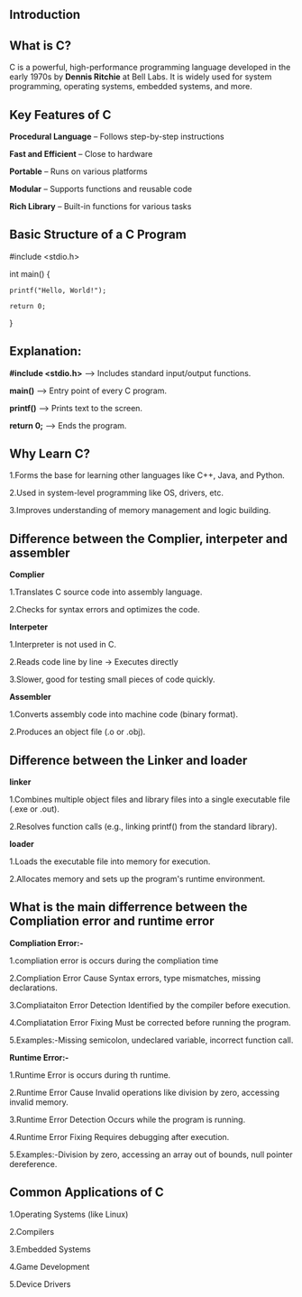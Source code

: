 ## Introduction

## What is C?
C is a powerful, high-performance programming language developed in the early 1970s by **Dennis Ritchie** at Bell Labs. 
It is widely used for system programming, operating systems, embedded systems, and more.

## Key Features of C

**Procedural Language** – Follows step-by-step instructions

**Fast and Efficient** – Close to hardware

**Portable** – Runs on various platforms

**Modular** – Supports functions and reusable code

**Rich Library** – Built-in functions for various tasks

## Basic Structure of a C Program
#include <stdio.h>

int main() {

    printf("Hello, World!");
    
    return 0;

}

## Explanation:

**#include <stdio.h>** --> Includes standard input/output functions.

**main()** --> Entry point of every C program.

**printf()** --> Prints text to the screen.

**return 0;** --> Ends the program.

## Why Learn C?

1.Forms the base for learning other languages like C++, Java, and Python.

2.Used in system-level programming like OS, drivers, etc.

3.Improves understanding of memory management and logic building.

## Difference between the Complier, interpeter and assembler

**Complier**

1.Translates C source code into assembly language.

2.Checks for syntax errors and optimizes the code.

**Interpeter**

1.Interpreter is not used in C.

2.Reads code line by line → Executes directly

3.Slower, good for testing small pieces of code quickly.

**Assembler** 

1.Converts assembly code into machine code (binary format).

2.Produces an object file (.o or .obj).

## Difference between the Linker and loader

**linker**

1.Combines multiple object files and library files into a single executable file (.exe or .out).

2.Resolves function calls (e.g., linking printf() from the standard library).

**loader** 

1.Loads the executable file into memory for execution.

2.Allocates memory and sets up the program's runtime environment.

## What is the main differrence between the Compliation error and runtime error

**Compliation Error:-**

1.compliation error is occurs during the compliation time

2.Compliation Error Cause	Syntax errors, type mismatches, missing declarations.

3.Compliataiton Error Detection	Identified by the compiler before execution.

4.Compliatation Error Fixing	Must be corrected before running the program.

5.Examples:-Missing semicolon, undeclared variable, incorrect function call.

**Runtime Error:-**

1.Runtime Error is occurs during th runtime.

2.Runtime Error Cause Invalid operations like division by zero, accessing invalid memory.

3.Runtime Error Detection Occurs while the program is running.

4.Runtime Error Fixing Requires debugging after execution.

5.Examples:-Division by zero, accessing an array out of bounds, null pointer dereference.

## Common Applications of C

1.Operating Systems (like Linux)

2.Compilers

3.Embedded Systems

4.Game Development

5.Device Drivers


